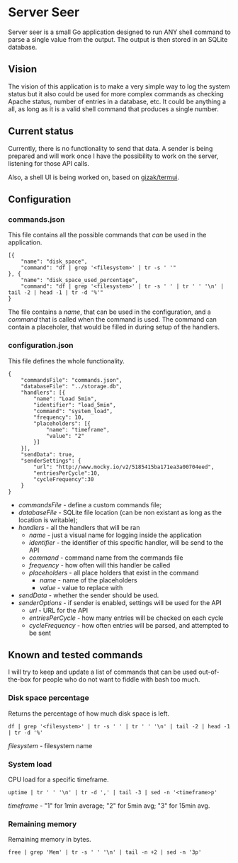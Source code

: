 # Server Seer

Server seer is a small Go application designed to run ANY shell command to parse
a single value from the output. The output is then stored in an SQLite database.

## Vision

The vision of this application is to make a very simple way to log the system status
but it also could be used for more complex commands as checking Apache status,
number of entries in a database, etc. It could be anything a all, as long as it
is a valid shell command that produces a single number.


## Current status

Currently, there is no functionality to send that data. A sender is being
prepared and will work once I have the possibility to work on the server,
listening for those API calls.

Also, a shell UI is being worked on, based on [gizak/termui](https://github.com/gizak/termui).


## Configuration

### commands.json

This file contains all the possible commands that _can_ be used in the application.

````
[{
    "name": "disk_space",
    "command": "df | grep '<filesystem>' | tr -s ' '"
}, {
    "name": "disk_space_used_percentage",
    "command": "df | grep '<filesystem>' | tr -s ' ' | tr ' ' '\n' | tail -2 | head -1 | tr -d '%'"
}
````

The file contains a _name_, that can be used in the configuration, and a _command_ 
that is called when the command is used. The command can contain a placeholer,
that would be filled in during setup of the handlers.


### configuration.json

This file defines the whole functionality.

````
{
    "commandsFile": "commands.json",
    "databaseFile": "../storage.db",
    "handlers": [{
        "name": "Load 5min",
        "identifier": "load_5min",
        "command": "system_load",
        "frequency": 10,
        "placeholders": [{
            "name": "timeframe",
            "value": "2"
        }]
    }],
    "sendData": true,
    "senderSettings": {
        "url": "http://www.mocky.io/v2/5185415ba171ea3a00704eed",
        "entriesPerCycle":10,
        "cycleFrequency":30
    }
}
````

* _commandsFile_ - define a custom commands file;
* _databaseFile_ - SQLite file location (can be non existant as long as the location is writable);
* _handlers_ - all the handlers that will be ran
    * _name_ - just a visual name for logging inside the application
    * _identifier_ - the identifier of this specific handler, will be send to the API
    * _command_ - command name from the commands file
    * _frequency_ - how often will this handler be called
    * _placeholders_ - all place holders that exist in the command
        * _name_ - name of the placeholders
        * _value_ - value to replace with
* _sendData_ - whether the sender should be used.
* _senderOptions_ - if sender is enabled, settings will be used for the API
    * _url_ - URL for the API
    * _entriesPerCycle_ - how many entries will be checked on each cycle 
    * _cycleFrequency_ - how often entries will be parsed, and attempted to be sent

## Known and tested commands

I will try to keep and update a list of commands that can be used out-of-the-box
for people who do not want to fiddle with bash too much.

### Disk space percentage

Returns the percentage of how much disk space is left.

````df | grep '<filesystem>' | tr -s ' ' | tr ' ' '\n' | tail -2 | head -1 | tr -d '%'````

_filesystem_ - filesystem name

### System load

CPU load for a specific timeframe.

````uptime | tr ' ' '\n' | tr -d ',' | tail -3 | sed -n '<timeframe>p'````

_timeframe_ - "1" for 1min average; "2" for 5min avg; "3" for 15min avg.

### Remaining memory

Remaining memory in bytes.

````free | grep 'Mem' | tr -s ' ' '\n' | tail -n +2 | sed -n '3p'````